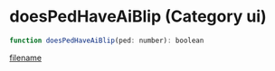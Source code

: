 # doesPedHaveAiBlip (Category ui)

```js
function doesPedHaveAiBlip(ped: number): boolean
```

[filename](doesPedHaveAiBlip_m.md ':include')